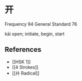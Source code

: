 # 开
Frequency 94
General Standard 76

kāi
open; initiate, begin, start

## References
- [[HSK 1]]
- [[4 Strokes]]
- [[廾 Radical]]